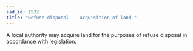 ```yaml
---
esd_id: 1532
title: "Refuse disposal -  acquisition of land "
---
```


A local authority may acquire land for the purposes of refuse disposal in accordance with legislation.

